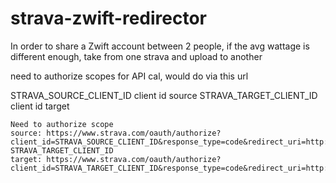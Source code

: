 # strava-zwift-redirector
In order to share a Zwift account between 2 people, if the avg wattage is different enough, take from one strava and upload to another

need to authorize scopes for API cal, would do via this url

STRAVA_SOURCE_CLIENT_ID client id source
STRAVA_TARGET_CLIENT_ID client id target

    Need to authorize scope
    source: https://www.strava.com/oauth/authorize?client_id=STRAVA_SOURCE_CLIENT_ID&response_type=code&redirect_uri=http://localhost:8085&scope=activity:read_all
    STRAVA_TARGET_CLIENT_ID
    target: https://www.strava.com/oauth/authorize?client_id=STRAVA_TARGET_CLIENT_ID&response_type=code&redirect_uri=http://localhost:8085&scope=activity:write,activity:read_all
